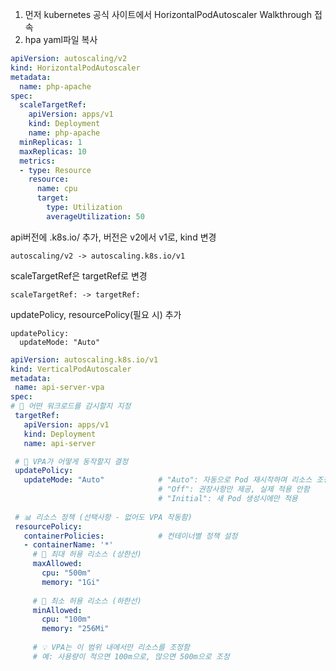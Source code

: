
1. 먼저 kubernetes 공식 사이트에서 HorizontalPodAutoscaler Walkthrough 접속
2. hpa yaml파일 복사

```yaml
apiVersion: autoscaling/v2
kind: HorizontalPodAutoscaler
metadata:
  name: php-apache
spec:
  scaleTargetRef:
    apiVersion: apps/v1
    kind: Deployment
    name: php-apache
  minReplicas: 1
  maxReplicas: 10
  metrics:
  - type: Resource
    resource:
      name: cpu
      target:
        type: Utilization
        averageUtilization: 50
```

api버전에 .k8s.io/ 추가, 버전은 v2에서 v1로, kind 변경
```
autoscaling/v2 -> autoscaling.k8s.io/v1
```

scaleTargetRef은 targetRef로 변경
```
scaleTargetRef: -> targetRef:
```

updatePolicy, resourcePolicy(필요 시) 추가
```
updatePolicy:
  updateMode: "Auto"
```





```yaml
apiVersion: autoscaling.k8s.io/v1
kind: VerticalPodAutoscaler
metadata:
 name: api-server-vpa
spec:
# 🎯 어떤 워크로드를 감시할지 지정
 targetRef:
   apiVersion: apps/v1
   kind: Deployment
   name: api-server

 # 🔄 VPA가 어떻게 동작할지 결정
 updatePolicy:
   updateMode: "Auto"            # "Auto": 자동으로 Pod 재시작하며 리소스 조정
                                 # "Off": 권장사항만 제공, 실제 적용 안함
                                 # "Initial": 새 Pod 생성시에만 적용
 
 # 📊 리소스 정책 (선택사항 - 없어도 VPA 작동함)
 resourcePolicy:
   containerPolicies:            # 컨테이너별 정책 설정
   - containerName: '*'
     # 🔺 최대 허용 리소스 (상한선)
     maxAllowed:
       cpu: "500m"
       memory: "1Gi"
     
     # 🔻 최소 허용 리소스 (하한선)  
     minAllowed:
       cpu: "100m"
       memory: "256Mi"
     
     # 💡 VPA는 이 범위 내에서만 리소스를 조정함
     # 예: 사용량이 적으면 100m으로, 많으면 500m으로 조정  
```

